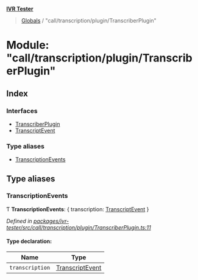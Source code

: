**[IVR Tester](../README.md)**

> [Globals](../README.md) / "call/transcription/plugin/TranscriberPlugin"

# Module: "call/transcription/plugin/TranscriberPlugin"

## Index

### Interfaces

* [TranscriberPlugin](../interfaces/_call_transcription_plugin_transcriberplugin_.transcriberplugin.md)
* [TranscriptEvent](../interfaces/_call_transcription_plugin_transcriberplugin_.transcriptevent.md)

### Type aliases

* [TranscriptionEvents](_call_transcription_plugin_transcriberplugin_.md#transcriptionevents)

## Type aliases

### TranscriptionEvents

Ƭ  **TranscriptionEvents**: { transcription: [TranscriptEvent](../interfaces/_call_transcription_plugin_transcriberplugin_.transcriptevent.md)  }

*Defined in [packages/ivr-tester/src/call/transcription/plugin/TranscriberPlugin.ts:11](https://github.com/SketchingDev/ivr-tester/blob/60c8b59/packages/ivr-tester/src/call/transcription/plugin/TranscriberPlugin.ts#L11)*

#### Type declaration:

Name | Type |
------ | ------ |
`transcription` | [TranscriptEvent](../interfaces/_call_transcription_plugin_transcriberplugin_.transcriptevent.md) |
